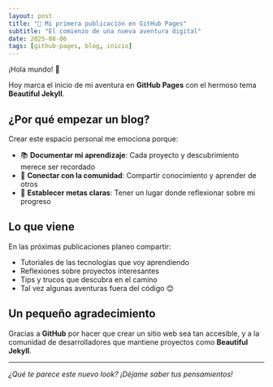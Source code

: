 ```yaml
---
layout: post
title: "🚀 Mi primera publicación en GitHub Pages"
subtitle: "El comienzo de una nueva aventura digital"
date: 2025-08-06
tags: [github-pages, blog, inicio]
---
```


¡Hola mundo! 👋

Hoy marca el inicio de mi aventura en **GitHub Pages** con el hermoso tema **Beautiful Jekyll**. 

## ¿Por qué empezar un blog?

Crear este espacio personal me emociona porque:

- 📚 **Documentar mi aprendizaje**: Cada proyecto y descubrimiento merece ser recordado
- 🤝 **Conectar con la comunidad**: Compartir conocimiento y aprender de otros
- 🎯 **Establecer metas claras**: Tener un lugar donde reflexionar sobre mi progreso

## Lo que viene

En las próximas publicaciones planeo compartir:

- Tutoriales de las tecnologías que voy aprendiendo
- Reflexiones sobre proyectos interesantes
- Tips y trucos que descubra en el camino
- Tal vez algunas aventuras fuera del código 😊

## Un pequeño agradecimiento

Gracias a **GitHub** por hacer que crear un sitio web sea tan accesible, y a la comunidad de desarrolladores que mantiene proyectos como **Beautiful Jekyll**.

---

*¿Qué te parece este nuevo look? ¡Déjame saber tus pensamientos!*
